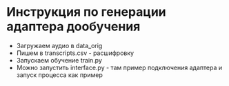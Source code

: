 # Инструкция по генерации адаптера дообучения

-   Загружаем аудио в data_orig
-   Пишем в transcripts.csv - расшифровку
-   Запускаем обучение train.py
-   Можно запустить interface.py - там пример подключения адаптера и запуск процесса как пример
